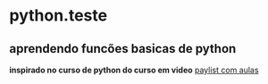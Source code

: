 # python.teste
## aprendendo funcões basicas de python
**inspirado no curso de python do curso em video**
[paylist com aulas](https://www.youtube.com/playlist?list=PLHz_AreHm4dlKP6QQCekuIPky1CiwmdI6)
